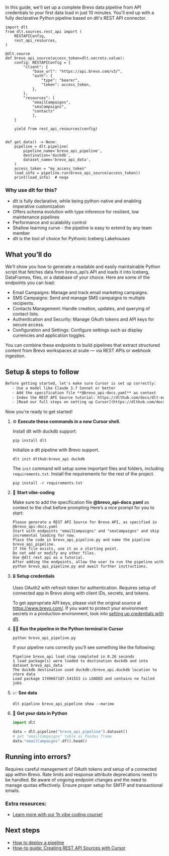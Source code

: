 In this guide, we'll set up a complete Brevo data pipeline from API credentials to your first data load in just 10 minutes. You'll end up with a fully declarative Python pipeline based on dlt's REST API connector.

```python-outcome
import dlt
from dlt.sources.rest_api import (
    RESTAPIConfig,
    rest_api_resources,
)

@dlt.source
def brevo_api_source(access_token=dlt.secrets.value):
    config: RESTAPIConfig = {
        "client": {
            "base_url": "https://api.brevo.com/v3/",
            "auth": {
                "type": "bearer",
                "token": access_token,
            },
        },
        "resources": [
            "emailCampaigns",
            "smsCampaigns",
            "contacts"
            ],
    }

    yield from rest_api_resources(config)


def get_data() -> None:
    pipeline = dlt.pipeline(
        pipeline_name='brevo_api_pipeline',
        destination='duckdb',
        dataset_name='brevo_api_data', 
    )
    access_token = "my_access_token"
    load_info = pipeline.run(brevo_api_source(access_token))
    print(load_info)  # noqa
```

### Why use dlt for this?

- dlt is fully declarative, while being python-native and enabling imperative customization
- Offers schema evolution with type inference for resilient, low maintenance pipelines
- Performance and scalability control
- Shallow learning curve - the pipeline is easy to extend by any team member
- dlt is the tool of choice for Pythonic Iceberg Lakehouses

## What you’ll do

We’ll show you how to generate a readable and easily maintainable Python script that fetches data from brevo_api’s API and loads it into Iceberg, DataFrames, files, or a database of your choice. Here are some of the endpoints you can load:

- Email Campaigns: Manage and track email marketing campaigns.
- SMS Campaigns: Send and manage SMS campaigns to multiple recipients.
- Contacts Management: Handle creation, updates, and querying of contact lists.
- Authentication and Security: Manage OAuth tokens and API keys for secure access.
- Configuration and Settings: Configure settings such as display currencies and application toggles.

You can combine these endpoints to build pipelines that extract structured content from Brevo workspaces at scale — via REST APIs or webhook ingestion.

## Setup & steps to follow

```default
Before getting started, let's make sure Cursor is set up correctly:
   - Use a model like Claude 3.7 Sonnet or better
   - Add the specification file **@brevo_api-docs.yaml** as context
   - Index the REST API Source tutorial: https://dlthub.com/docs/dlt-ecosystem/verified-sources/rest_api/ and add it to context as **@dlt rest api**
   - [Read our full steps on setting up Cursor](https://dlthub.com/docs/dlt-ecosystem/llm-tooling/cursor-restapi#23-configuring-cursor-with-documentation)
```

Now you're ready to get started! 

1. ⚙️ **Execute these commands in a new Cursor shell.**
    
    Install dlt with duckdb support:
    ```shell
    pip install dlt
    ```

    Initialize a dlt pipeline with Brevo support.
    ```shell
    dlt init dlthub:brevo_api duckdb
    ```

    The `init` command will setup some important files and folders, including `requirements.txt`. Install the requirements for the rest of the project.
    ```shell
    pip install -r requirements.txt
    ```
    
2. 🤠 **Start vibe-coding**
    
    Make sure to add the specification file **@brevo_api-docs.yaml** as context to the chat before prompting
    Here’s a nice prompt for you to start: 
    
    ```prompt
    Please generate a REST API Source for Brevo API, as specified in @brevo_api-docs.yaml 
    Start with endpoints "emailCampaigns" and "smsCampaigns" and skip incremental loading for now. 
    Place the code in brevo_api_pipeline.py and name the pipeline brevo_api_pipeline. 
    If the file exists, use it as a starting point. 
    Do not add or modify any other files. 
    Use @dlt rest api as a tutorial. 
    After adding the endpoints, allow the user to run the pipeline with python brevo_api_pipeline.py and await further instructions.
    ```

    
3. 🔒 **Setup credentials** 
    
    Uses OAuth2 with refresh token for authentication. Requires setup of connected app in Brevo along with client IDs, secrets, and tokens.
    
    To get appropriate API keys, please visit the original source at https://www.brevo.com/.
    If you want to protect your environment secrets in a production environment, look into [setting up credentials with dlt](https://dlthub.com/docs/walkthroughs/add_credentials).
    
4. 🏃‍♀️ **Run the pipeline in the Python terminal in Cursor**
    
    ```shell
    python brevo_api_pipeline.py
    ```
    
    If your pipeline runs correctly you’ll see something like the following:
    
    ```shell
    Pipeline brevo_api load step completed in 0.26 seconds
    1 load package(s) were loaded to destination duckdb and into dataset brevo_api_data
    The duckdb destination used duckdb:/brevo_api.duckdb location to store data
    Load package 1749667187.541553 is LOADED and contains no failed jobs
    ```
    
5. 📈 **See data**
    
    ```shell
    dlt pipeline brevo_api_pipeline show --marimo
    ```
    
6. 🐍 **Get your data in Python**
    
    ```python
    import dlt

   data = dlt.pipeline("brevo_api_pipeline").dataset()
   # get "emailCampaigns" table as Pandas frame
   data."emailCampaigns".df().head()
    ```

## Running into errors?

Requires careful management of OAuth tokens and setup of a connected app within Brevo. Rate limits and response attribute deprecations need to be handled. Be aware of ongoing endpoint changes and the need to manage quotas effectively. Ensure proper setup for SMTP and transactional emails.

### Extra resources:

- [Learn more with our 1h vibe coding course!](https://www.youtube.com/watch?v=GGid70rnJuM)

## Next steps

- [How to deploy a pipeline](https://dlthub.com/docs/walkthroughs/deploy-a-pipeline)
- [How-to guide: Creating REST API Sources with Cursor](https://dlthub.com/docs/dlt-ecosystem/llm-tooling/cursor-restapi)